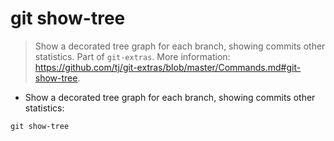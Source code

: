# git show-tree

> Show a decorated tree graph for each branch, showing commits other statistics.
> Part of `git-extras`.
> More information: <https://github.com/tj/git-extras/blob/master/Commands.md#git-show-tree>.

- Show a decorated tree graph for each branch, showing commits other statistics:

`git show-tree`

